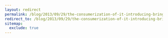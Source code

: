 ```yaml
---
layout: redirect
permalink: /blog/2013/09/29/the-consumerization-of-it-introducing-bring-your-own-device
redirect_to: /blog/2013/09/29/the-consumerization-of-it-introducing-bring-your-own-device/
sitemap:
  exclude: true
---
```

